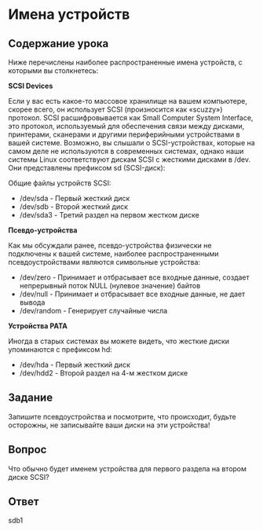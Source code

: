 # Имена устройств

## Содержание урока

Ниже перечислены наиболее распространенные имена устройств, с которыми вы столкнетесь:

<b>SCSI Devices</b>

Если у вас есть какое-то массовое хранилище на вашем компьютере, скорее всего, он использует SCSI (произносится как «scuzzy») протокол. SCSI расшифровывается как Small Computer System Interface, это протокол, используемый для обеспечения связи между дисками, принтерами, сканерами и другими периферийными устройствами в вашей системе. Возможно, вы слышали о SCSI-устройствах, которые на самом деле не используются в современных системах, однако наши системы Linux соответствуют дискам SCSI с жесткими дисками в /dev. Они представлены префиксом sd (SCSI-диск):

Общие файлы устройств SCSI:

<ul>
<li>/dev/sda - Первый жесткий диск</li>
<li>/dev/sdb - Второй жесткий диск</li>
<li>/dev/sda3 - Третий раздел на первом жестком диске</li>
</ul>

<b>Псевдо-устройства</b>

Как мы обсуждали ранее, псевдо-устройства физически не подключены к вашей системе, наиболее распространенными псевдоустройствами являются символьные устройства:

<ul>
<li>/dev/zero - Принимает и отбрасывает все входные данные, создает непрерывный поток NULL (нулевое значение) байтов</li>
<li>/dev/null - Принимает и отбрасывает все входные данные, не дает вывода</li>
<li>/dev/random - Генерирует случайные числа</li>
</ul>

<b>Устройства PATA</b>

Иногда в старых системах вы можете видеть, что жесткие диски упоминаются с префиксом hd: 

<ul>
<li>/dev/hda - Первый жесткий диск</li>
<li>/dev/hdd2 - Второй раздел на 4-м жестком диске</li>
</ul> 

## Задание

Запишите псевдоустройства и посмотрите, что происходит, будьте осторожны, не записывайте ваши диски на эти устройства!

## Вопрос

Что обычно будет именем устройства для первого раздела на втором диске SCSI?

## Ответ

sdb1